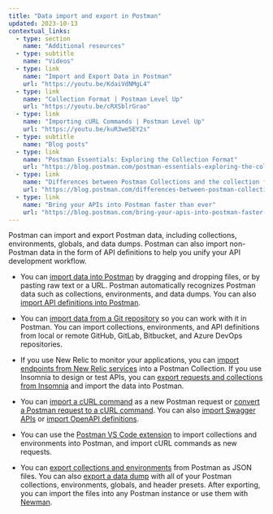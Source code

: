 ```yaml
---
title: "Data import and export in Postman"
updated: 2023-10-13
contextual_links:
  - type: section
    name: "Additional resources"
  - type: subtitle
    name: "Videos"
  - type: link
    name: "Import and Export Data in Postman"
    url: "https://youtu.be/KdaiVdNMgL4"
  - type: link
    name: "Collection Format | Postman Level Up"
    url: "https://youtu.be/cRXSblrGrao"
  - type: link
    name: "Importing cURL Commands | Postman Level Up"
    url: "https://youtu.be/kuR3we5EY2s"
  - type: subtitle
    name: "Blog posts"
  - type: link
    name: "Postman Essentials: Exploring the Collection Format"
    url: "https://blog.postman.com/postman-essentials-exploring-the-collection-format/"
  - type: link
    name: "Differences between Postman Collections and the collection format"
    url: "https://blog.postman.com/differences-between-postman-collections-and-collection-format/"
  - type: link
    name: "Bring your APIs into Postman faster than ever"
    url: "https://blog.postman.com/bring-your-apis-into-postman-faster-than-ever/"
---
```


Postman can import and export Postman data, including collections, environments, globals, and data dumps. Postman can also import non-Postman data in the form of API definitions to help you unify your API development workflow.

* You can [import data into Postman](/docs/getting-started/importing-and-exporting/importing-data/) by dragging and dropping files, or by pasting raw text or a URL. Postman automatically recognizes Postman data such as collections, environments, and data dumps. You can also [import API definitions into Postman](/docs/designing-and-developing-your-api/importing-an-api/).

* You can [import data from a Git repository](/docs/getting-started/importing-and-exporting/importing-from-git/) so you can work with it in Postman. You can import collections, environments, and API definitions from local or remote GitHub, GitLab, Bitbucket, and Azure DevOps repositories.

* If you use New Relic to monitor your applications, you can [import endpoints from New Relic services](/docs/getting-started/importing-and-exporting/importing-from-new-relic/) into a Postman Collection. If you use Insomnia to design or test APIs, you can [export requests and collections from Insomnia](/docs/getting-started/importing-and-exporting/importing-from-insomnia/) and import the data into Postman.

* You can [import a cURL command](/docs/getting-started/importing-and-exporting/importing-curl-commands/#import-a-curl-command-into-postman) as a new Postman request or [convert a Postman request to a cURL command](/docs/getting-started/importing-and-exporting/importing-curl-commands/#convert-a-postman-request-to-curl). You can also [import Swagger APIs](/docs/getting-started/importing-and-exporting/importing-from-swagger/) or [import OpenAPI definitions](/docs/integrations/available-integrations/working-with-openAPI/).

* You can use the [Postman VS Code extension](/docs/getting-started/basics/about-vs-code-extension/) to import collections and environments into Postman, and import cURL commands as new requests.

* You can [export collections and environments](/docs/getting-started/importing-and-exporting/exporting-data/) from Postman as JSON files. You can also [export a data dump](/docs/getting-started/importing-and-exporting/exporting-data/#exporting-data-dumps) with all of your Postman collections, environments, globals, and header presets. After exporting, you can import the files into any Postman instance or use them with [Newman](/docs/collections/using-newman-cli/command-line-integration-with-newman/).
